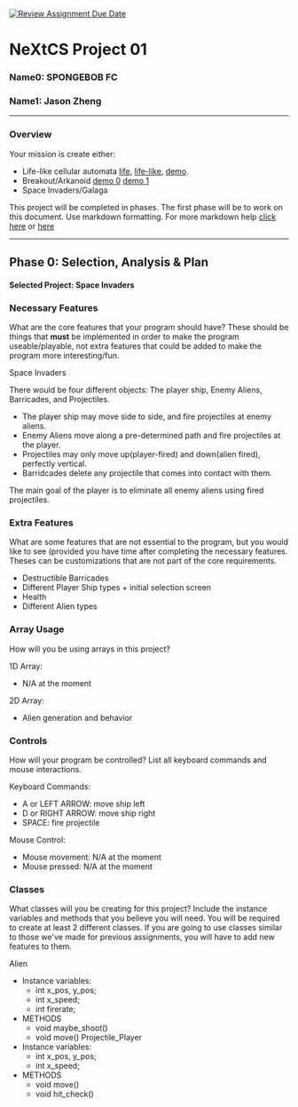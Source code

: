 [![Review Assignment Due Date](https://classroom.github.com/assets/deadline-readme-button-22041afd0340ce965d47ae6ef1cefeee28c7c493a6346c4f15d667ab976d596c.svg)](https://classroom.github.com/a/PX83n--N)
# NeXtCS Project 01
### Name0: SPONGEBOB FC
### Name1: Jason Zheng
---

### Overview
Your mission is create either:
- Life-like cellular automata [life](https://en.wikipedia.org/wiki/Conway%27s_Game_of_Life), [life-like](https://en.wikipedia.org/wiki/Life-like_cellular_automaton), [demo](https://www.netlogoweb.org/launch#https://www.netlogoweb.org/assets/modelslib/Sample%20Models/Computer%20Science/Cellular%20Automata/Life.nlogo).
- Breakout/Arkanoid [demo 0](https://elgoog.im/breakout/)  [demo 1](https://www.crazygames.com/game/atari-breakout)
- Space Invaders/Galaga

This project will be completed in phases. The first phase will be to work on this document. Use markdown formatting. For more markdown help [click here](https://github.com/adam-p/markdown-here/wiki/Markdown-Cheatsheet) or [here](https://docs.github.com/en/get-started/writing-on-github/getting-started-with-writing-and-formatting-on-github/basic-writing-and-formatting-syntax)


---

## Phase 0: Selection, Analysis & Plan

#### Selected Project: Space Invaders

### Necessary Features
What are the core features that your program should have? These should be things that __must__ be implemented in order to make the program useable/playable, not extra features that could be added to make the program more interesting/fun.

Space Invaders

There would be four different objects: The player ship, Enemy Aliens, Barricades, and Projectiles.

- The player ship may move side to side, and fire projectiles at enemy aliens.
- Enemy Aliens move along a pre-determined path and fire projectiles at the player.
- Projectiles may only move up(player-fired) and down(alien fired), perfectly vertical. 
- Barridcades delete any projectile that comes into contact with them.

The main goal of the player is to eliminate all enemy aliens using fired projectiles.

### Extra Features
What are some features that are not essential to the program, but you would like to see (provided you have time after completing the necessary features. Theses can be customizations that are not part of the core requirements.

- Destructible Barricades
- Different Player Ship types + initial selection screen
- Health
- Different Alien types

### Array Usage
How will you be using arrays in this project?

1D Array:
- N/A at the moment

2D Array:
- Alien generation and behavior


### Controls
How will your program be controlled? List all keyboard commands and mouse interactions.

Keyboard Commands:
- A or LEFT ARROW: move ship left
- D or RIGHT ARROW: move ship right
- SPACE: fire projectile

Mouse Control:
- Mouse movement: N/A at the moment
- Mouse pressed: N/A at the moment


### Classes
What classes will you be creating for this project? Include the instance variables and methods that you believe you will need. You will be required to create at least 2 different classes. If you are going to use classes similar to those we've made for previous assignments, you will have to add new features to them.

Alien
- Instance variables:
  - int x_pos, y_pos;
  - int x_speed;
  - int firerate;
- METHODS
  - void maybe_shoot()
  - void move()
Projectile_Player
- Instance variables:
  - int x_pos, y_pos;
  - int x_speed;
- METHODS
  - void move()
  - void hit_check()

